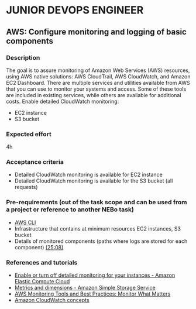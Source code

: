 # JUNIOR DEVOPS ENGINEER

## AWS: Configure monitoring and logging of basic components

### Description
The goal is to assure monitoring of Amazon Web Services (AWS) resources, using AWS native solutions: AWS CloudTrail, AWS CloudWatch, and Amazon EC2 Dashboard.
There are multiple services and utilities available from AWS that you can use to monitor your systems and access. Some of these tools are included in existing services, while others are available for additional costs.
Enable detailed CloudWatch monitoring:
* EC2 instance
* S3 bucket

### Expected effort
4h

### Acceptance criteria 
* Detailed CloudWatch monitoring is available for EC2 instance
* Detailed CloudWatch monitoring is available for the S3 bucket (all requests)

### Pre-requirements (out of the task scope and can be used from a project or reference to another NEBo task)
* [AWS CLI](https://aws.amazon.com/cli/)
* Infrastructure that contains at minimum resources EC2 instances, S3 bucket
* Details of monitored components (paths where logs are stored for each component) [(25:08)](https://youtu.be/LKCth30RqnA?t=1508)

### References and tutorials 
* [Enable or turn off detailed monitoring for your instances - Amazon Elastic Compute Cloud](https://docs.aws.amazon.com/AWSEC2/latest/UserGuide/using-cloudwatch-new.html)
* [Metrics and dimensions - Amazon Simple Storage Service](https://docs.aws.amazon.com/AmazonS3/latest/userguide/metrics-dimensions.html#s3-request-cloudwatch-metrics)
* [AWS Monitoring Tools and Best Practices: Monitor What Matters](https://cloud.netapp.com/blog/aws-blg-aws-monitoring-tools-and-best-practices-monitor-what-matters)
* [Amazon CloudWatch concepts](https://docs.aws.amazon.com/AmazonCloudWatch/latest/monitoring/cloudwatch_concepts.html)
